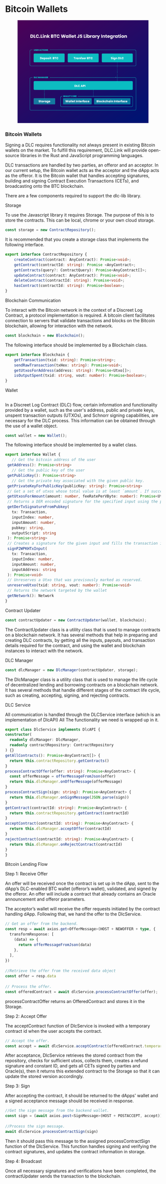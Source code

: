 # Bitcoin Wallets

<figure><img src="../../.gitbook/assets/DLC.Link_WalletIntegration_Flow (1).png" alt=""><figcaption></figcaption></figure>

### Bitcoin Wallets

Signing a DLC requires functionality not always present in existing Bitcoin wallets on the market. To fulfill this requirement, DLC.Link will provide open-source libraries in the Rust and JavaScript programming languages.

DLC transactions are handled by two parties, an offeror and an acceptor. In our current setup, the Bitcoin wallet acts as the acceptor and the dApp acts as the offeror. It is the Bitcoin wallet that handles accepting signatures, building and signing Contract Execution Transactions (CETs), and broadcasting onto the BTC blockchain.

There are a few components required to support the dlc-lib library.

Storage

To use the Javascript library it requires Storage. The purpose of this is to store the contracts. This can be local, chrome or your own cloud storage.

```typescript
const storage = new ContractRepository();
```

It is recommended that you create a storage class that implements the following interface.

```typescript
export interface ContractRepository {
    createContract(contract: AnyContract): Promise<void>;
    getContract(contractId: string): Promise <AnyContract>;
    getContracts(query?: ContractQuery): Promise<AnyContract[]>;
    updateContract(contract: AnyContract): Promise<void>;
    deleteContract(contractId: string): Promise<void>;
    hasContract(contractId: string): Promise<boolean>;
}
```

Blockchain Communication

To interact with the Bitcoin network in the context of a Discreet Log Contract, a protocol implementation is required. A bitcoin client facilitates connection to servers that validate transactions and blocks on the Bitcoin blockchain, allowing for interaction with the network.

```typescript
const blockchain = new Blockchain();
```

The following interface should be implemented by a Blockchain class.

```typescript
export interface Blockchain {
    getTransaction(txid: string): Promise<string>;
    sendRawTransaction(txHex: string): Promise<void>;
    getUtxosForAddress(address: string): Promise<Utxo[]>;
    isOutputSpent(txid: string, vout: number): Promise<boolean>;
}
```

Wallet

##

In a Discreet Log Contract (DLC) flow, certain information and functionality provided by a wallet, such as the user's address, public and private keys, unspent transaction outputs (UTXOs), and Schnorr signing capabilities, are necessary for the DLC process. This information can be obtained through the use of a wallet object.

```typescript
const wallet = new Wallet();
```

The following interface should be implemented by a wallet class.

```typescript
export interface Wallet {
   // Get the bitcoin address of the user
 getAddress(): Promise<string>
   // Get the public key of the user
 getPublicKey(): Promise<string>
   // Get the private key associated with the given public key.
 getPrivateKeyForPublicKey(publicKey: string): Promise<string>
 // Get a set of utxos whose total value is at least `amount`. If successful, the utxos are marked as reserved.
 getUtxosForAmount(amount: number, feeRatePerVByte: number): Promise<Utxo[]>
 // Returns a DER encoded signature for the specified input using the private key associated with the given public key.
 getDerTxSignatureFromPubkey(
   tx: Transaction,
   inputIndex: number,
   inputAmount: number,
   pubkey: string,
   outputScript: string
 ): Promise<string>
 // Creates a signature for the given input and fills the transaction input witness.
 signP2WPKHTxInput(
   tx: Transaction,
   inputIndex: number,
   inputAmount: number,
   inputAddress: string
 ): Promise<void>
 // Unreserves a Utxo that was previsously marked as reserved.
 unreserveUtxo(txid: string, vout: number): Promise<void>
 // Returns the network targeted by the wallet
 getNetwork(): Network
}
```

Contract Updater

```typescript
const contractUpdater = new ContractUpdater(wallet, blockchain);
```

The ContractUpdater class is a utility class that is used to manage contracts on a blockchain network. It has several methods that help in preparing and creating DLC contracts, by getting all the inputs, payouts, and transaction details required for the contract, and using the wallet and blockchain instances to interact with the network.

DLC Manager

```typescript
const dlcManager = new DlcManager(contractUpdater, storage);
```

The DlcManager class is a utility class that is used to manage the life cycle of decentralized lending and borrowing contracts on a blockchain network. It has several methods that handle different stages of the contract life cycle, such as creating, accepting, signing, and rejecting contracts.

DLC Service

All communication is handled through the DLCService interface (which is an implementation of DlcAPI) All The functionality we need is wrapped up in it.

```typescript
export class DlcService implements DlcAPI {
constructor(
  readonly dlcManager: DlcManager,
  readonly contractRepository: ContractRepository
) {}
getAllContracts(): Promise<AnyContract[]> {
  return this.contractRepository.getContracts()
}
processContractOffer(offer: string): Promise<AnyContract> {
  const offerMessage = offerMessageFromJson(offer)
  return this.dlcManager.onOfferMessage(offerMessage)
}
processContractSign(sign: string): Promise<AnyContract> {
  return this.dlcManager.onSignMessage(JSON.parse(sign))
}
getContract(contractId: string): Promise<AnyContract> {
  return this.contractRepository.getContract(contractId)
}
acceptContract(contractId: string): Promise<AnyContract> {
  return this.dlcManager.acceptOffer(contractId)
}
rejectContract(contractId: string): Promise<AnyContract> {
  return this.dlcManager.onRejectContract(contractId)
}
}
```

Bitcoin Lending Flow

Step 1: Receive Offer

An offer will be received once the contract is set up in the dApp, sent to the dApp’s DLC-enabled BTC wallet (offeror’s wallet), validated, and signed by the offeror. An offer will include a contract that already contains an Oracle announcement and offeror parameters.

The acceptor’s wallet will receive the offer requests initiated by the contract handling dApp. Following that, we hand the offer to the DlcService.

```typescript
// Get an offer from the backend.
const resp = await axios.get<OfferMessage>(HOST + NEWOFFER + type, {
  transformResponse: [
    (data) => {
      return offerMessageFromJson(data)
    },
  ],
})

//Retrieve the offer from the received data object
const offer = resp.data

// Process the offer.
const offeredContract = await dlcService.processContractOffer(offer);
```

processContractOffer returns an OfferedContract and stores it in the Storage.

Step 2: Accept Offer

The acceptContract function of DlcService is invoked with a temporary contract id when the user accepts the contract.

```typescript
// Accept the offer.
const accept = await dlcService.acceptContract(offeredContract.temporaryContractId);
```

After acceptance, DlcService retrieves the stored contract from the repository, checks for sufficient utxos, collects them, creates a refund signature and constant ID, and gets all CETs signed by parties and Oracle(s), then it returns this extended contract to the Storage so that it can update the stored version accordingly.

Step 3: Sign

After accepting the contract, it should be returned to the dApps' wallet and a signed acceptance message should be received in response.

```typescript
//Get the sign message from the backend wallet.
const sign = (await axios.post<SignMessage>(HOST + POSTACCEPT, accept)).data;

//Process the sign message.
await dlcService.processContractSign(sign)
```

Then it should pass this message to the assigned processContractSign function of the DlcService. This function handles signing and verifying the contract signatures, and updates the contract information in storage.

Step 4: Broadcast

Once all necessary signatures and verifications have been completed, the contractUpdater sends the transaction to the blockchain.
